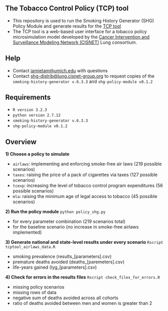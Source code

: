 ## The Tobacco Control Policy (TCP) tool
- This repository is used to run the Smoking History Generator (SHG) Policy Module and generate results for the [TCP tool](http://www.tobaccopolicyeffects.org)
- The TCP tool is a web-based user interface for a tobacco policy microsimulation model developed by the [Cancer Intervention and Surveillance Modeling Network (CISNET)](http://cisnet.cancer.gov) Lung consortium. 

## Help
- Contact jamietam@umich.edu with questions
- Contact shg-distrib@lung.cisnet-group.org to request copies of the `smoking-history-generator v.6.3.3` and `shg-policy-module v0.1.2`

## Requirements
- `R version 3.2.3`
- `python version 2.7.12`
- `smoking-history-generator v.6.3.3`
- `shg-policy-module v0.1.2`

## Overview
<strong>1) Choose a policy to simulate</strong>
  - `airlaws`: implementing and enforcing smoke-free air laws (219 possible scenarios)
  - `taxes`: raising the price of a pack of cigarettes via taxes (127 possible scenarios)
  - `tcexp`: increasing the level of tobacco control program expenditures (56 possible scenarios)
  - `mla`: raising the minimum age of legal access to tobacco (45 possible scenarios)

<strong>2) Run the policy module</strong> `python policy_shg.py`
  - for every parameter combination (219 scenarios total)
  - for the baseline scenario (no increase in smoke-free airlaws implemented)
  

<strong>3) Generate national and state-level results under every scenario</strong> `Rscript tcptool_airlaws_data.R`
  - smoking prevalence (results_[parameters].csv)
  - premature deaths avoided (deaths_[paremeters].csv)
  - life-years gained (lyg_[parameters].csv)
  

<strong>4) Check for errors in the results files</strong> `Rscript check_files_for_errors.R`
  - missing policy scenarios
  - missing rows of data
  - negative sum of deaths avoided across all cohorts
  - ratio of deaths avoided between men and women is greater than 2
